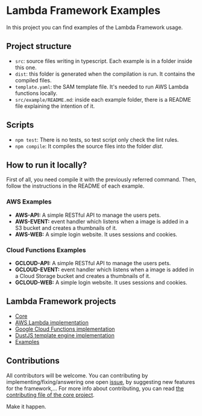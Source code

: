 # Lambda Framework Examples

In this project you can find examples of the Lambda Framework usage.

## Project structure

- `src`: source files writing in typescript. Each example is in a folder inside this one.
- `dist`: this folder is generated when the compilation is run. It contains the compiled files.
- `template.yaml`: the SAM template file. It's needed to run AWS Lambda functions locally.
- `src/example/README.md`: inside each example folder, there is a README file explaining the intention of it.

## Scripts

- `npm test`: There is no tests, so test script only check the lint rules.
- `npm compile`: It compiles the source files into the folder *dist*.

## How to run it locally?

First of all, you need compile it with the previously referred command. Then,
follow the instructions in the README of each example.

### AWS Examples

- __AWS-API:__ A simple RESTful API to manage the users pets.
- __AWS-EVENT:__ event handler which listens when a image is added in
a S3 bucket and creates a thumbnails of it.
- __AWS-WEB:__ A simple login website. It uses sessions and cookies.

### Cloud Functions Examples

- __GCLOUD-API:__ A simple RESTful API to manage the users pets.
- __GCLOUD-EVENT:__ event handler which listens when a image is added in
a Cloud Storage bucket and creates a thumbnails of it.
- __GCLOUD-WEB:__ A simple login website. It uses sessions and cookies.

## Lambda Framework projects

- [Core](https://github.com/rogelio-o/lambda-framework)
- [AWS Lambda implementation](https://github.com/rogelio-o/lambda-framework-aws)
- [Google Cloud Functions implementation](https://github.com/rogelio-o/lambda-framework-gcloud)
- [DustJS template engine implementation](https://github.com/rogelio-o/lambda-framework-dustjs)
- [Examples](https://github.com/rogelio-o/lambda-framework-examples)

## Contributions

All contributors will be welcome. You can contributing by implementing/fixing/answering one open [issue](issues), by suggesting new features for the framework,... For more info about contributing, you can read [the contributing file of the core project](https://github.com/rogelio-o/lambda-framework/CONTRIBUTING.md).

Make it happen.

